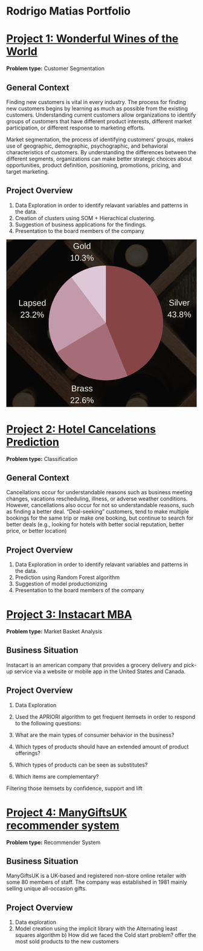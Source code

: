 # Rodrigo Matias Portfolio

# [Project 1: Wonderful Wines of the World](https://github.com/rodmatias/WWW_Customer_Segmentation)

**Problem type:** Customer Segmentation

## General Context

Finding new customers is vital in every industry. The process for finding new
customers begins by learning as much as possible from the existing customers.
Understanding current customers allow organizations to identify groups of
customers that have different product interests, different market
participation, or different response to marketing efforts.

Market segmentation, the process of identifying customers’ groups, makes use
of geographic, demographic, psychographic, and behavioral characteristics of
customers. By understanding the differences between the different segments,
organizations can make better strategic choices about opportunities, product
definition, positioning, promotions, pricing, and target marketing.


## Project Overview

1. Data Exploration in order to identify relavant variables and patterns in the data.
2. Creation of clusters using SOM + Hierachical clustering.
3. Suggestion of business applications for the findings.
4. Presentation to the board members of the company
 
![](https://github.com/rodmatias/Portfolio/blob/main/images/WWW_clusters.png)

# [Project 2: Hotel Cancelations Prediction](https://github.com/rodmatias/Cancelations_Prediction)

**Problem type:** Classification

## General Context

Cancellations occur for understandable reasons such as business meeting
changes, vacations rescheduling, illness, or adverse weather conditions.
However, cancellations also occur for not so understandable reasons, such as
finding a better deal. “Deal-seeking” customers, tend to make multiple
bookings for the same trip or make one booking, but continue to search for
better deals (e.g., looking for hotels with better social reputation, better
price, or better location)


## Project Overview

1. Data Exploration in order to identify relavant variables and patterns in the data.
2. Prediction using Random Forest algorithm
3. Suggestion of model productionizing
4. Presentation to the board members of the company


# [Project 3: Instacart MBA](https://github.com/rodmatias/InstacartMBA)

**Problem type:** Market Basket Analysis

## Business Situation
Instacart is an american company that provides a grocery delivery and pick-up service via a website or mobile app in the United States and Canada.


## Project Overview

1. Data Exploration
2. Used the APRIORI algorithm to get frequent itemsets in order to respond to the following questions:

  1. What are the main types of consumer behavior in the business?
  2. Which types of products should have an extended amount of product offerings?
  3. Which types of products can be seen as substitutes?
  4. Which items are complementary?

Filtering those itemsets by confidence, support and lift


# [Project 4: ManyGiftsUK recommender system](https://github.com/rodmatias/ManyGiftsUK-recommender-system)

**Problem type:** Recommender System

## Business Situation
ManyGiftsUK is a UK-based and registered non-store online retailer with some 80 members of staff. The company was established in 1981 mainly selling unique all-occasion gifts.



## Project Overview

1. Data exploration
2. Model creation using the implicit library with the Alternating least squares algorithm
 b) How did we faced the Cold start problem? offer the most sold products to the new customers
